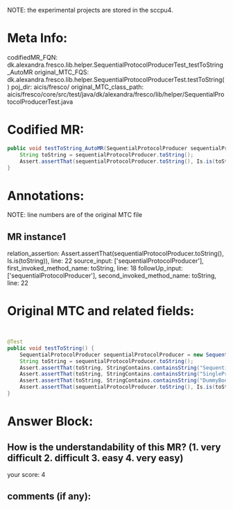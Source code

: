NOTE: the experimental projects are stored in the sccpu4.

# Meta Info:
codifiedMR_FQN:
dk.alexandra.fresco.lib.helper.SequentialProtocolProducerTest_testToString_AutoMR
original_MTC_FQS:
dk.alexandra.fresco.lib.helper.SequentialProtocolProducerTest.testToString()
poj_dir:
aicis/fresco/
original_MTC_class_path:
aicis/fresco/core/src/test/java/dk/alexandra/fresco/lib/helper/SequentialProtocolProducerTest.java

# Codified MR:
```java
public void testToString_AutoMR(SequentialProtocolProducer sequentialProtocolProducer) {
    String toString = sequentialProtocolProducer.toString();
    Assert.assertThat(sequentialProtocolProducer.toString(), Is.is(toString));
}
```

# Annotations:
NOTE: line numbers are of the original MTC file
## MR instance1
relation_assertion: Assert.assertThat(sequentialProtocolProducer.toString(), Is.is(toString)), line: 22 
source_input: ['sequentialProtocolProducer'], first_invoked_method_name: toString, line: 18 
followUp_input: ['sequentialProtocolProducer'], second_invoked_method_name: toString, line: 22 


# Original MTC and related fields:
```java


@Test
public void testToString() {
    SequentialProtocolProducer sequentialProtocolProducer = new SequentialProtocolProducer(Collections.singletonList(new SingleProtocolProducer<>(new DummyBooleanNotProtocol(null))));
    String toString = sequentialProtocolProducer.toString();
    Assert.assertThat(toString, StringContains.containsString("SequentialProtocolProducer"));
    Assert.assertThat(toString, StringContains.containsString("SingleProtocolProducer"));
    Assert.assertThat(toString, StringContains.containsString("DummyBooleanNotProtocol"));
    Assert.assertThat(sequentialProtocolProducer.toString(), Is.is(toString));
}

```


# Answer Block: 
## How is the understandability of this MR? (1. very difficult 2. difficult 3. easy 4. very easy)
your score: 4
 
## comments (if any): 
```txt

```